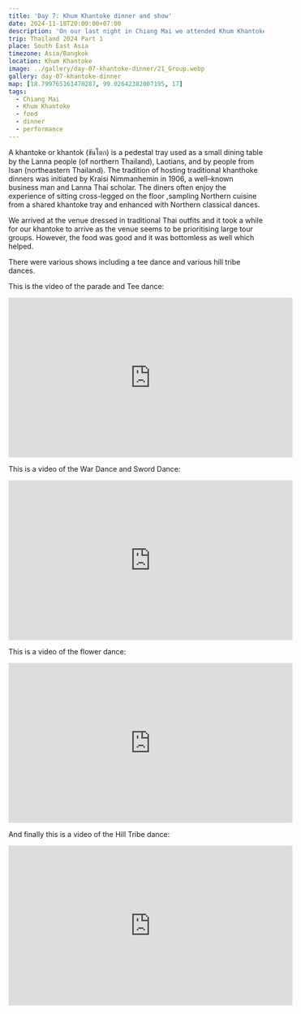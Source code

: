 ```yaml
---
title: 'Day 7: Khum Khantoke dinner and show'
date: 2024-11-18T20:00:00+07:00
description: 'On our last night in Chiang Mai we attended Khum Khantoke which consists of traditional Lanna dining and performances.'
trip: Thailand 2024 Part 1
place: South East Asia
timezone: Asia/Bangkok
location: Khum Khantoke
image: ../gallery/day-07-khantoke-dinner/21_Group.webp
gallery: day-07-khantoke-dinner
map: [18.799765161470287, 99.02642382007195, 17]
tags:
  - Chiang Mai
  - Khum Khantoke
  - food
  - dinner
  - performance
---
```


A khantoke or khantok (ขันโตก) is a pedestal tray used as a small dining table by the Lanna people (of northern Thailand), Laotians, and by people from Isan (northeastern Thailand). The tradition of hosting traditional khanthoke dinners was initiated by Kraisi Nimmanhemin in 1906, a well–known business man and Lanna Thai scholar. The diners often enjoy the experience of sitting cross-legged on the floor ,sampling Northern cuisine from a shared khantoke tray and enhanced
with Northern classical dances.

We arrived at the venue dressed in traditional Thai outfits and it took a while for our khantoke to arrive as the venue seems to be prioritising large tour groups. However, the food was good and it was bottomless as well which helped.

There were various shows including a tee dance and various hill tribe dances.

This is the video of the parade and Tee dance:

<iframe width="560" height="315" src="https://www.youtube.com/embed/JlOIfyrSSOg?si=2Tg9q09bJQvzSngF" title="YouTube video player" frameborder="0" allow="accelerometer; autoplay; clipboard-write; encrypted-media; gyroscope; picture-in-picture; web-share" referrerpolicy="strict-origin-when-cross-origin" allowfullscreen></iframe>

This is a video of the War Dance and Sword Dance:

<iframe width="560" height="315" src="https://www.youtube.com/embed/hG9S3RdFBIY?si=xuv31gHcdoXetVHn" title="YouTube video player" frameborder="0" allow="accelerometer; autoplay; clipboard-write; encrypted-media; gyroscope; picture-in-picture; web-share" referrerpolicy="strict-origin-when-cross-origin" allowfullscreen></iframe>

This is a video of the flower dance:

<iframe width="560" height="315" src="https://www.youtube.com/embed/hbZEVrsY1jk?si=CSvXTllRO9q6n2VT" title="YouTube video player" frameborder="0" allow="accelerometer; autoplay; clipboard-write; encrypted-media; gyroscope; picture-in-picture; web-share" referrerpolicy="strict-origin-when-cross-origin" allowfullscreen></iframe>

And finally this is a video of the Hill Tribe dance:

<iframe width="560" height="315" src="https://www.youtube.com/embed/9hFtwgjck5I?si=NiLwfbjJBU-0_Pof" title="YouTube video player" frameborder="0" allow="accelerometer; autoplay; clipboard-write; encrypted-media; gyroscope; picture-in-picture; web-share" referrerpolicy="strict-origin-when-cross-origin" allowfullscreen></iframe>
